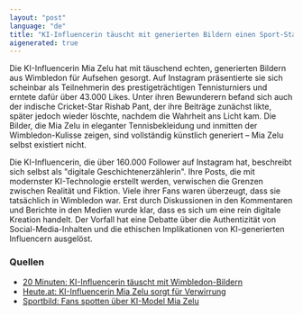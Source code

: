 ```yaml
---
layout: "post"
language: "de"
title: "KI-Influencerin täuscht mit generierten Bildern einen Sport-Star"
aigenerated: true
---
```


Die KI-Influencerin Mia Zelu hat mit täuschend echten, generierten Bildern aus Wimbledon für Aufsehen gesorgt. Auf Instagram präsentierte sie sich scheinbar als Teilnehmerin des prestigeträchtigen Tennisturniers und erntete dafür über 43.000 Likes. Unter ihren Bewunderern befand sich auch der indische Cricket-Star Rishab Pant, der ihre Beiträge zunächst likte, später jedoch wieder löschte, nachdem die Wahrheit ans Licht kam. Die Bilder, die Mia Zelu in eleganter Tennisbekleidung und inmitten der Wimbledon-Kulisse zeigen, sind vollständig künstlich generiert – Mia Zelu selbst existiert nicht.

<!--more-->

Die KI-Influencerin, die über 160.000 Follower auf Instagram hat, beschreibt sich selbst als "digitale Geschichtenerzählerin". Ihre Posts, die mit modernster KI-Technologie erstellt werden, verwischen die Grenzen zwischen Realität und Fiktion. Viele ihrer Fans waren überzeugt, dass sie tatsächlich in Wimbledon war. Erst durch Diskussionen in den Kommentaren und Berichte in den Medien wurde klar, dass es sich um eine rein digitale Kreation handelt. Der Vorfall hat eine Debatte über die Authentizität von Social-Media-Inhalten und die ethischen Implikationen von KI-generierten Influencern ausgelöst.

### Quellen
- [20 Minuten: KI-Influencerin täuscht mit Wimbledon-Bildern](https://www.20min.ch/story/mia-zelu-ki-influencerin-taeuscht-mit-generierten-bildern-sport-star-103379715)
- [Heute.at: KI-Influencerin Mia Zelu sorgt für Verwirrung](https://www.heute.at/s/ki-influencerin-taeuscht-mit-ihren-bildern-sport-star-120119583)
- [Sportbild: Fans spotten über KI-Model Mia Zelu](https://sportbild.bild.de/sportmix/fans-spotten-sport-star-faellt-auf-ki-model-mia-zelu-rein-6875ecd775e6eb6eedf7d98e)
